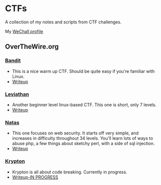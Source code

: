 # CTFs
A collection of my notes and scripts from CTF challenges.

My [WeChall profile](https://www.wechall.net//profile/futilitymethod)

## OverTheWire.org
### [Bandit](https://overthewire.org/wargames/bandit/)
* This is a nice warm up CTF. Should be quite easy if you're familiar with Linux.
* [Writeup](/OverTheWire/Bandit/)

### [Leviathan](https://overthewire.org/wargames/leviathan/)
* Another beginner level linux-based CTF. This one is short, only 7 levels.
* [Writeup](/OverTheWire/Leviathan/)

### [Natas](https://overthewire.org/wargames/natas/)
* This one focuses on web security. It starts off very simple, and increases in difficulty throughout 34 levels. You'll learn lots of ways to abuse php, a few things about sketchy perl, with a side of sql injection. 
* [Writeup](/OverTheWire/Natas/)

### [Krypton](https://overthewire.org/wargames/krypton/)
* Krypton is all about code breaking. Currently in progress.
* [Writeup-IN PROGRESS](/OverTheWire/Krypton/)



